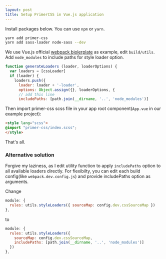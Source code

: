 ```yaml
---
layout: post
title: Setup PrimerCSS in Vue.js application
---
```


Install packages below. You can use `npm` or `yarn`.

```bash
yarn add primer-css
yarn add sass-loader node-sass --dev
```

We use Vue.js official [webpack biolerplate](https://github.com/vuejs-templates/webpack) as example, edit `build/utils`. Add `node_modules` to include paths for style loader option.

```js
function generateLoaders (loader, loaderOptions) {
  var loaders = [cssLoader]
  if (loader) {
    loaders.push({
      loader: loader + '-loader',
      options: Object.assign({}, loaderOptions, {
      // add this line
      includePaths: [path.join(__dirname, '..', 'node_modules')]
```

Then import primer-css scss file in your app root component(`App.vue` in our example project):

```html
<style lang="scss">
@import "primer-css/index.scss";
</style>
```

That's all.

### Alternative solution

Forgive my laziness, as I edit utility function to apply `includePaths` option to all available loaders directly. For flexibilty, you can edit each build config(like `webpack.dev.config.js`) and provide includePaths option as arguments.

Change

```js
module: {
  rules: utils.styleLoaders({ sourceMap: config.dev.cssSourceMap })
},
```

to

```js
module: {
  rules: utils.styleLoaders({
    sourceMap: config.dev.cssSourceMap,
    includePaths: [path.join(__dirname, '..', 'node_modules')]
  })
},
```

